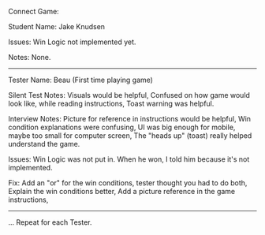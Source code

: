 Connect Game:

Student Name: Jake Knudsen

Issues: Win Logic not implemented yet.

Notes: None.

----

Tester Name: Beau (First time playing game)

Silent Test Notes:
Visuals would be helpful, 
Confused on how game would look like, while reading instructions,
Toast warning was helpful.

Interview Notes:
Picture for reference in instructions would be helpful,
Win condition explanations were confusing,
UI was big enough for mobile, maybe too small for computer screen,
The "heads up" (toast) really helped understand the game.

Issues: Win Logic was not put in. When he won, I told him because it's not implemented.

Fix:
Add an "or" for the win conditions, tester thought you had to do both,
Explain the win conditions better,
Add a picture reference in the game instructions,


---

... Repeat for each Tester. 
